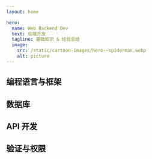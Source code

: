 ```yaml
---
layout: home

hero:
  name: Web Backend Dev
  text: 后端开发
  tagline: 基础知识 & 经验总结
  image:
    src: /static/cartoon-images/hero--spiderman.webp
    alt: picture
---
```


<script setup lang="ts"> 
import SkillIconsBlock from '../../components/SkillIconsBlock.vue'

const __LANGUAGES_AND_RELATED_FRAMEWORKS__ = {
    ['__NODEJS__']: [
        { 
            name: "Node.js", 
            link: "/notes/web-backend/runtimes/nodejs/", 
            imgSrc: "/static/skill-icons/web-backend--nodejs.png"
        },
        { 
            name: "Express.js", 
            link: "/notes/web-backend/frameworks/expressjs/", 
            imgSrc: "/static/skill-icons/web-backend--expressjs.png"
        },
        { 
            name: "Nest.js", 
            link: "/notes/web-backend/frameworks/nestjs/", 
            imgSrc: "/static/skill-icons/web-backend--nestjs.png"
        }
    ],

    ['__PYTHON__']: [
        { 
            name: "Python", 
            link: "/notes/web-backend/languages/python/", 
            imgSrc: "/static/skill-icons/web-backend--python.png"
        },
        { 
            name: "Django", 
            link: "/notes/web-backend/frameworks/django/", 
            imgSrc: "/static/skill-icons/web-backend--django.png"
        },
        { 
            name: "Django REST Framework", 
            link: "/notes/web-backend/frameworks/django-rest-framework/", 
            imgSrc: "/static/skill-icons/web-backend--django-rest-framework.png"
        },
    ],

    ['__GOLANG__']: [
        { 
            name: "Golang", 
            link: "/notes/web-backend/languages/golang/", 
            imgSrc: "/static/skill-icons/web-backend--golang.png"
        },
        { 
            name: "Gin", 
            link: "/notes/web-backend/frameworks/gin/", 
            imgSrc: "/static/skill-icons/web-backend--gin.png"
        }  
    ],

    ['__RUBY__']: [
        { 
            name: "Ruby", 
            link: "/notes/web-backend/languages/ruby/", 
            imgSrc: "/static/skill-icons/web-backend--ruby.png"
        },
        { 
            name: "Ruby On Rails", 
            link: "/notes/web-backend/frameworks/ruby-on-rails/", 
            imgSrc: "/static/skill-icons/web-backend--ruby-on-rails.png"
        }
    ],

    ['__RUST__']: [
        { 
            name: "Rust", 
            link: "/notes/web-backend/languages/rust/", 
            imgSrc: "/static/skill-icons/web-backend--rust.png"
        },
        { 
            name: "Actix Web", 
            link: "https://actix.rs/", 
            imgSrc: "/static/skill-icons/web-backend--actix-web.png",
            openNewTag: true
        }
    ]
}

const __DATABASES__ = {
    ['__SQL__']: [
        { 
            name: "MySQL", 
            link: "/notes/web-backend/database/mysql/", 
            imgSrc: "/static/skill-icons/database--mysql.png"
        },
        { 
            name: "PostgreSQL", 
            link: "/notes/web-backend/database/postgresql/", 
            imgSrc: "/static/skill-icons/database--postgresql.png"
        },
    ],
    ['__NO_SQL__']: [
        { 
            name: "MongoDB", 
            link: "/notes/web-backend/database/mongodb/", 
            imgSrc: "/static/skill-icons/database--mongodb.png"
        },
        { 
            name: "Redis", 
            link: "/notes/web-backend/database/redis/", 
            imgSrc: "/static/skill-icons/database--redis.png"
        },
    ],
    ['__ORM__']: [
        { 
            name: "Prisma",  
            link: "/notes/web-backend/database/prisma/", 
            imgSrc: "/static/skill-icons/database--prisma.png", 
        }
    ]
}

const __API__ = [
    { 
        name: "Rest API", 
        link: "/notes/web-backend/api/restapi/", 
        imgSrc: "/static/skill-icons/web-backend--restapi.png"
    },
    { 
        name: "GraphQL", 
        link: "/notes/web-backend/api/graphql/", 
        imgSrc: "/static/skill-icons/web-backend--graphql.png"
    },
    { 
        name: "tRPC", 
        link: "/notes/web-backend/api/trpc/", 
        imgSrc: "/static/skill-icons/web-backend--trpc.png",
    },
    // { 
    //     name: "gRPC",  
    //     link: "https://grpc.io/", 
    //     imgSrc: "/static/skill-icons/web-backend--grpc.png",
    //     openNewTag: true
    // },  
    // { 
    //     name: "WebSocket", 
    //     link: "/notes/web-backend/api/websocket/", 
    //     imgSrc: "/static/skill-icons/web-backend--websocket.png"
    // },
]

const __AUTH__ = [
    { 
        name: "SpiceDB ", 
        link: "/notes/web-backend/auth/spicedb/", 
        imgSrc: "/static/skill-icons/web-backend--spicedb.png"
    },
    { 
        name: "Keycloak", 
        link: "/notes/web-backend/auth/keycloak/", 
        imgSrc: "/static/skill-icons/web-backend--keycloak.png"
    },
]
</script>

## 编程语言与框架

<SkillIconsBlock :skillList="__LANGUAGES_AND_RELATED_FRAMEWORKS__['__PYTHON__']"/>
<SkillIconsBlock :skillList="__LANGUAGES_AND_RELATED_FRAMEWORKS__['__GOLANG__']"/>
<!-- <SkillIconsBlock :skillList="__LANGUAGES_AND_RELATED_FRAMEWORKS__['__NODEJS__']"/> -->
<!-- <SkillIconsBlock :skillList="__LANGUAGES_AND_RELATED_FRAMEWORKS__['__RUBY__']"/> -->
<SkillIconsBlock :skillList="__LANGUAGES_AND_RELATED_FRAMEWORKS__['__RUST__']"/>

## 数据库

<!-- ### 关系型数据库 -->
<!-- > Relational Database -->
<SkillIconsBlock :skillList="__DATABASES__['__SQL__']"/>
<!-- ### 非关系型数据库 -->
<!-- > Non-Relational Database ( NoSQL Database ) -->
<SkillIconsBlock :skillList="__DATABASES__['__NO_SQL__']"/>
<!-- ### 对象关系映射 -->
<!-- > Object-Relational Mapping (ORM) -->
<SkillIconsBlock :skillList="__DATABASES__['__ORM__']"/>

## API 开发

<SkillIconsBlock :skillList="__API__"/>

## 验证与权限

<SkillIconsBlock :skillList="__AUTH__"/>

<!-- ## 架构设计

> Architecture Design

微服务架构、单体架构、Serverless、消息队列（RabbitMQ、Kafka） -->
